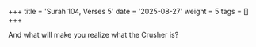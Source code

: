 +++
title = 'Surah 104, Verses 5'
date = '2025-08-27'
weight = 5
tags = []
+++

And what will make you realize what the Crusher is?
